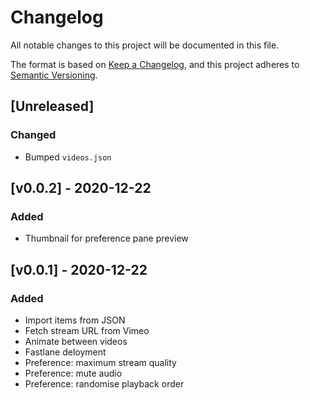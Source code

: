 # Changelog

All notable changes to this project will be documented in this file.

The format is based on [Keep a Changelog](https://keepachangelog.com/en/1.0.0/),
and this project adheres to [Semantic Versioning](https://semver.org/spec/v2.0.0.html).

## [Unreleased]

### Changed

- Bumped `videos.json`

## [v0.0.2] - 2020-12-22

### Added

- Thumbnail for preference pane preview

## [v0.0.1] - 2020-12-22

### Added

- Import items from JSON
- Fetch stream URL from Vimeo
- Animate between videos
- Fastlane deloyment
- Preference: maximum stream quality
- Preference: mute audio
- Preference: randomise playback order

